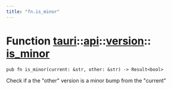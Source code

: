```yaml
---
title: "fn.is_minor"
---
```


# Function [tauri](/docs/api/rust/tauri/../../index.html)::​[api](/docs/api/rust/tauri/../index.html)::​[version](/docs/api/rust/tauri/index.html)::​[is_minor](/docs/api/rust/tauri/)

```
pub fn is_minor(current: &str, other: &str) -> Result<bool>
```

Check if a the "other" version is a minor bump from the "current"
